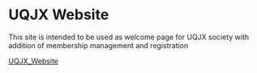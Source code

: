 # UQJX Website

This site is intended to be used as welcome page for UQJX society with addition of membership management and registration

[UQJX_Website](https://uqjx.herokuapp.com/)
